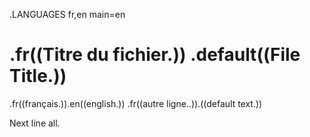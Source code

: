 .LANGUAGES fr,en main=en
# .fr((Titre du fichier.)) .default((File Title.))

.fr((français.)).en((english.))
.fr((autre ligne..)).((default text.))

Next line all.